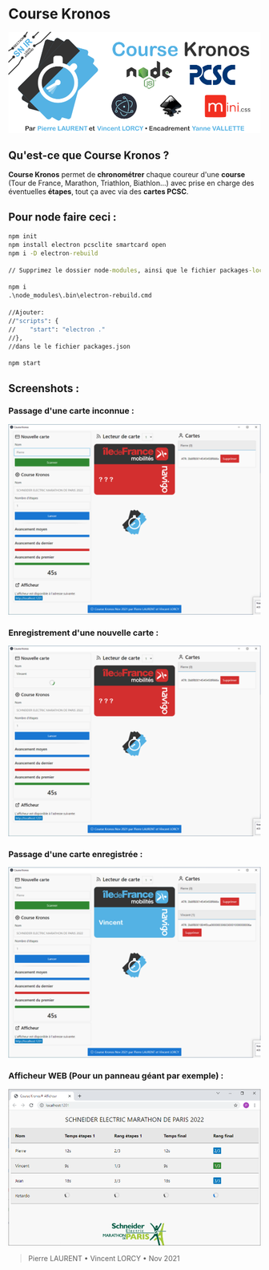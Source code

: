 # Course Kronos
![](/Inkscape/readmesf.png)
## Qu'est-ce que **Course Kronos** ?
**Course Kronos** permet de **chronométrer** chaque coureur d'une **course** (Tour de France, Marathon, Triathlon, Biathlon...) avec prise en charge des éventuelles **étapes**, tout ça avec via des **cartes PCSC**.
## Pour node faire ceci :
```bat
npm init
npm install electron pcsclite smartcard open
npm i -D electron-rebuild

// Supprimez le dossier node-modules, ainsi que le fichier packages-lock.json

npm i
.\node_modules\.bin\electron-rebuild.cmd

//Ajouter:
//"scripts": {
//    "start": "electron ."
//},
//dans le le fichier packages.json

npm start
```
## Screenshots :
### Passage d'une carte inconnue :
![](/Administratif/imgs/pb.PNG)
### Enregistrement d'une nouvelle carte :
![](/Administratif/imgs/att.PNG)
### Passage d'une carte enregistrée :
![](/Administratif/imgs/ok.PNG)
### Afficheur WEB (Pour un panneau géant par exemple) :
![](/Administratif/imgs/AfficheurWEB.PNG)
> Pierre LAURENT • Vincent LORCY • Nov 2021

